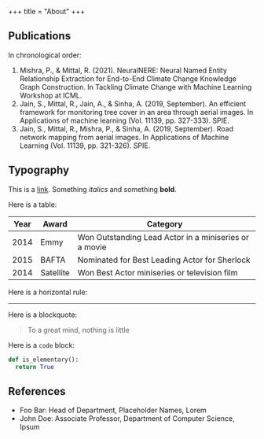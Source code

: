 +++
title = "About"
+++

<!-- ## About Me

{{< figure class="avatar" src="/avatar.jpg" alt="avatar">}}

This is a Hugo based resume template. You can find the full source code on
[GitHub](https://github.com/ojroques/hugo-researcher).

## Research Interest

Lorem ipsum dolor sit amet, consectetur adipiscing elit. Aliquam finibus ipsum
ac erat aliquam dapibus. Vestibulum vehicula placerat ex, a consectetur odio
pharetra quis[^1]. Mauris id urna ante.

Fusce pharetra diam ac nisi aliquet, velegestas ex iaculis. Pellentesque
laoreet cursus tellus sed pellentesque. Praesent a rhoncus elit[^2]. Nunc
ipsum nisl, consequat sit amet pretium quis, gravida id ipsum. -->

## Publications

In chronological order:
1. Mishra, P., & Mittal, R. (2021). NeuralNERE: Neural Named Entity Relationship Extraction for End-to-End Climate Change Knowledge Graph Construction. In Tackling Climate Change with Machine Learning Workshop at ICML.
2. Jain, S., Mittal, R., Jain, A., & Sinha, A. (2019, September). An efficient framework for monitoring tree cover in an area through aerial images. In Applications of machine learning (Vol. 11139, pp. 327-333). SPIE.
3. Jain, S., Mittal, R., Mishra, P., & Sinha, A. (2019, September). Road network mapping from aerial images. In Applications of Machine Learning (Vol. 11139, pp. 321-326). SPIE.

## Typography

This is a [link](http://google.com). Something *italics* and something **bold**.

Here is a table:

Year | Award | Category
-----|-------|--------
2014 | Emmy  | Won Outstanding Lead Actor in a miniseries or a movie
2015 | BAFTA | Nominated for Best Leading Actor for Sherlock
2014 | Satellite | Won Best Actor miniseries or television film

Here is a horizontal rule:

---

Here is a blockquote:

> To a great mind, nothing is little

Here is a `code` block:

```python
def is_elementary():
  return True
```

## References

* Foo Bar: Head of Department, Placeholder Names, Lorem
* John Doe: Associate Professor, Department of Computer Science, Ipsum

[^1]: This is the first footnote.
[^2]: This is the second footnote.
